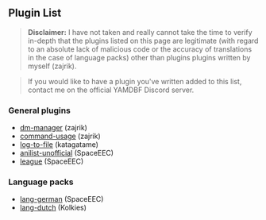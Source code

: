 ## Plugin List
>**Disclaimer:** I have not taken and really cannot take the time to verify in-depth
that the plugins listed on this page are legitimate (with regard to an absolute lack
of malicious code or the accuracy of translations in the case of language packs)
other than plugins plugins written by myself (zajrik).

>If you would like to have a plugin you've written added to this list, contact me
on the official YAMDBF Discord server.

### General plugins
- [dm-manager](https://github.com/zajrik/yamdbf-dm-manager) (zajrik)
- [command-usage](https://github.com/zajrik/yamdbf-command-usage) (zajrik)
- [log-to-file](https://github.com/kata-codes/yamdbf-log-to-file) (katagatame)
- [anilist-unofficial](https://github.com/SpaceEEC/yamdbf-anilist-unofficial) (SpaceEEC)
- [league](https://github.com/SpaceEEC/yamdbf-league) (SpaceEEC)

### Language packs
  - [lang-german](https://github.com/SpaceEEC/yamdbf-lang-german) (SpaceEEC)
  - [lang-dutch](https://github.com/Kolkies/yamdbf-lang-dutch) (Kolkies)
